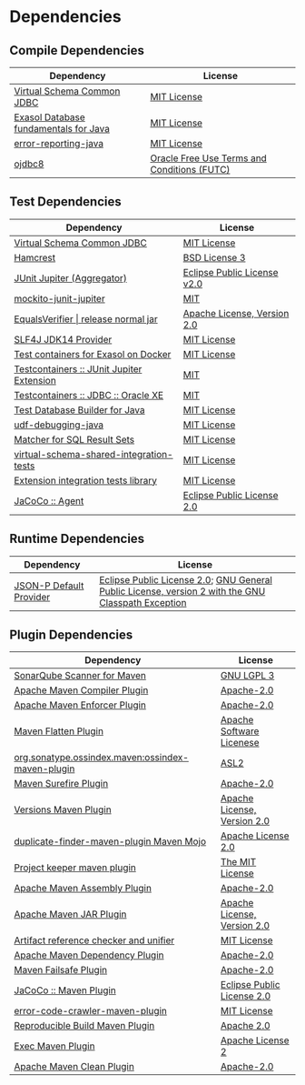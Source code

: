 <!-- @formatter:off -->
# Dependencies

## Compile Dependencies

| Dependency                                 | License                                          |
| ------------------------------------------ | ------------------------------------------------ |
| [Virtual Schema Common JDBC][0]            | [MIT License][1]                                 |
| [Exasol Database fundamentals for Java][2] | [MIT License][3]                                 |
| [error-reporting-java][4]                  | [MIT License][5]                                 |
| [ojdbc8][6]                                | [Oracle Free Use Terms and Conditions (FUTC)][7] |

## Test Dependencies

| Dependency                                      | License                           |
| ----------------------------------------------- | --------------------------------- |
| [Virtual Schema Common JDBC][0]                 | [MIT License][1]                  |
| [Hamcrest][8]                                   | [BSD License 3][9]                |
| [JUnit Jupiter (Aggregator)][10]                | [Eclipse Public License v2.0][11] |
| [mockito-junit-jupiter][12]                     | [MIT][13]                         |
| [EqualsVerifier \| release normal jar][14]      | [Apache License, Version 2.0][15] |
| [SLF4J JDK14 Provider][16]                      | [MIT License][17]                 |
| [Test containers for Exasol on Docker][18]      | [MIT License][19]                 |
| [Testcontainers :: JUnit Jupiter Extension][20] | [MIT][21]                         |
| [Testcontainers :: JDBC :: Oracle XE][20]       | [MIT][21]                         |
| [Test Database Builder for Java][22]            | [MIT License][23]                 |
| [udf-debugging-java][24]                        | [MIT License][25]                 |
| [Matcher for SQL Result Sets][26]               | [MIT License][27]                 |
| [virtual-schema-shared-integration-tests][28]   | [MIT License][29]                 |
| [Extension integration tests library][30]       | [MIT License][31]                 |
| [JaCoCo :: Agent][32]                           | [Eclipse Public License 2.0][33]  |

## Runtime Dependencies

| Dependency                    | License                                                                                                        |
| ----------------------------- | -------------------------------------------------------------------------------------------------------------- |
| [JSON-P Default Provider][34] | [Eclipse Public License 2.0][35]; [GNU General Public License, version 2 with the GNU Classpath Exception][36] |

## Plugin Dependencies

| Dependency                                              | License                           |
| ------------------------------------------------------- | --------------------------------- |
| [SonarQube Scanner for Maven][37]                       | [GNU LGPL 3][38]                  |
| [Apache Maven Compiler Plugin][39]                      | [Apache-2.0][15]                  |
| [Apache Maven Enforcer Plugin][40]                      | [Apache-2.0][15]                  |
| [Maven Flatten Plugin][41]                              | [Apache Software Licenese][15]    |
| [org.sonatype.ossindex.maven:ossindex-maven-plugin][42] | [ASL2][43]                        |
| [Maven Surefire Plugin][44]                             | [Apache-2.0][15]                  |
| [Versions Maven Plugin][45]                             | [Apache License, Version 2.0][15] |
| [duplicate-finder-maven-plugin Maven Mojo][46]          | [Apache License 2.0][47]          |
| [Project keeper maven plugin][48]                       | [The MIT License][49]             |
| [Apache Maven Assembly Plugin][50]                      | [Apache-2.0][15]                  |
| [Apache Maven JAR Plugin][51]                           | [Apache License, Version 2.0][15] |
| [Artifact reference checker and unifier][52]            | [MIT License][53]                 |
| [Apache Maven Dependency Plugin][54]                    | [Apache-2.0][15]                  |
| [Maven Failsafe Plugin][55]                             | [Apache-2.0][15]                  |
| [JaCoCo :: Maven Plugin][56]                            | [Eclipse Public License 2.0][33]  |
| [error-code-crawler-maven-plugin][57]                   | [MIT License][58]                 |
| [Reproducible Build Maven Plugin][59]                   | [Apache 2.0][43]                  |
| [Exec Maven Plugin][60]                                 | [Apache License 2][15]            |
| [Apache Maven Clean Plugin][61]                         | [Apache-2.0][15]                  |

[0]: https://github.com/exasol/virtual-schema-common-jdbc/
[1]: https://github.com/exasol/virtual-schema-common-jdbc/blob/main/LICENSE
[2]: https://github.com/exasol/db-fundamentals-java/
[3]: https://github.com/exasol/db-fundamentals-java/blob/main/LICENSE
[4]: https://github.com/exasol/error-reporting-java/
[5]: https://github.com/exasol/error-reporting-java/blob/main/LICENSE
[6]: https://www.oracle.com/database/technologies/maven-central-guide.html
[7]: https://www.oracle.com/downloads/licenses/oracle-free-license.html
[8]: http://hamcrest.org/JavaHamcrest/
[9]: http://opensource.org/licenses/BSD-3-Clause
[10]: https://junit.org/junit5/
[11]: https://www.eclipse.org/legal/epl-v20.html
[12]: https://github.com/mockito/mockito
[13]: https://opensource.org/licenses/MIT
[14]: https://www.jqno.nl/equalsverifier
[15]: https://www.apache.org/licenses/LICENSE-2.0.txt
[16]: http://www.slf4j.org
[17]: http://www.opensource.org/licenses/mit-license.php
[18]: https://github.com/exasol/exasol-testcontainers/
[19]: https://github.com/exasol/exasol-testcontainers/blob/main/LICENSE
[20]: https://java.testcontainers.org
[21]: http://opensource.org/licenses/MIT
[22]: https://github.com/exasol/test-db-builder-java/
[23]: https://github.com/exasol/test-db-builder-java/blob/main/LICENSE
[24]: https://github.com/exasol/udf-debugging-java/
[25]: https://github.com/exasol/udf-debugging-java/blob/main/LICENSE
[26]: https://github.com/exasol/hamcrest-resultset-matcher/
[27]: https://github.com/exasol/hamcrest-resultset-matcher/blob/main/LICENSE
[28]: https://github.com/exasol/virtual-schema-shared-integration-tests/
[29]: https://github.com/exasol/virtual-schema-shared-integration-tests/blob/main/LICENSE
[30]: https://github.com/exasol/extension-manager/
[31]: https://github.com/exasol/extension-manager/blob/main/LICENSE
[32]: https://www.eclemma.org/jacoco/index.html
[33]: https://www.eclipse.org/legal/epl-2.0/
[34]: https://github.com/eclipse-ee4j/jsonp
[35]: https://projects.eclipse.org/license/epl-2.0
[36]: https://projects.eclipse.org/license/secondary-gpl-2.0-cp
[37]: http://sonarsource.github.io/sonar-scanner-maven/
[38]: http://www.gnu.org/licenses/lgpl.txt
[39]: https://maven.apache.org/plugins/maven-compiler-plugin/
[40]: https://maven.apache.org/enforcer/maven-enforcer-plugin/
[41]: https://www.mojohaus.org/flatten-maven-plugin/
[42]: https://sonatype.github.io/ossindex-maven/maven-plugin/
[43]: http://www.apache.org/licenses/LICENSE-2.0.txt
[44]: https://maven.apache.org/surefire/maven-surefire-plugin/
[45]: https://www.mojohaus.org/versions/versions-maven-plugin/
[46]: https://basepom.github.io/duplicate-finder-maven-plugin
[47]: http://www.apache.org/licenses/LICENSE-2.0.html
[48]: https://github.com/exasol/project-keeper/
[49]: https://github.com/exasol/project-keeper/blob/main/LICENSE
[50]: https://maven.apache.org/plugins/maven-assembly-plugin/
[51]: https://maven.apache.org/plugins/maven-jar-plugin/
[52]: https://github.com/exasol/artifact-reference-checker-maven-plugin/
[53]: https://github.com/exasol/artifact-reference-checker-maven-plugin/blob/main/LICENSE
[54]: https://maven.apache.org/plugins/maven-dependency-plugin/
[55]: https://maven.apache.org/surefire/maven-failsafe-plugin/
[56]: https://www.jacoco.org/jacoco/trunk/doc/maven.html
[57]: https://github.com/exasol/error-code-crawler-maven-plugin/
[58]: https://github.com/exasol/error-code-crawler-maven-plugin/blob/main/LICENSE
[59]: http://zlika.github.io/reproducible-build-maven-plugin
[60]: https://www.mojohaus.org/exec-maven-plugin
[61]: https://maven.apache.org/plugins/maven-clean-plugin/
